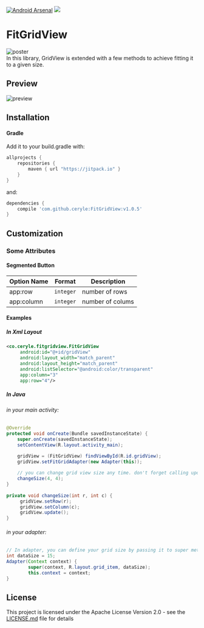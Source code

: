 [![Android Arsenal](https://img.shields.io/badge/Android%20Arsenal-FitGridView-green.svg?style=true)](https://android-arsenal.com/details/1/4927) [![](https://jitpack.io/v/ceryle/fitgridview.svg)](https://jitpack.io/#ceryle/fitgridview)

# FitGridView

![poster](https://cloud.githubusercontent.com/assets/20969019/21449819/b230b9a4-c8f9-11e6-8620-7a2297f96d71.png)<br />In this library, GridView is extended with a few methods to achieve fitting it to a given size.

## Preview
![preview](https://cloud.githubusercontent.com/assets/20969019/21449604/9b90ceac-c8f7-11e6-9c32-3c94b24f8e15.gif)


## Installation

#### Gradle

Add it to your build.gradle with:
```gradle
allprojects {
    repositories {
        maven { url "https://jitpack.io" }
    }
}
```
and:

```gradle
dependencies {
    compile 'com.github.ceryle:FitGridView:v1.0.5'
}
```

## Customization

### Some Attributes

#### Segmented Button
| Option Name      				| Format                 | Description                              |
| ---------------- 				| ---------------------- | -----------------------------            |
| app:row         | `integer`               |  number of rows    |
| app:column       | `integer`               | number of colums |



#### Examples

##### In Xml Layout
```xml
<co.ceryle.fitgridview.FitGridView
     android:id="@+id/gridView"
     android:layout_width="match_parent"
     android:layout_height="match_parent"
     android:listSelector="@android:color/transparent"
     app:column="3"
     app:row="4"/>
```

##### In Java
###### in your main activity:
```java
@Override
protected void onCreate(Bundle savedInstanceState) {
    super.onCreate(savedInstanceState);
    setContentView(R.layout.activity_main);

    gridView = (FitGridView) findViewById(R.id.gridView);
    gridView.setFitGridAdapter(new Adapter(this));
        
    // you can change grid view size any time. don't forget calling update method.
    changeSize(4, 4);
}
        
private void changeSize(int r, int c) {
     gridView.setRow(r);
     gridView.setColumn(c);
     gridView.update();
}
```

###### in your adapter:
```java
// In adapter, you can define your grid size by passing it to super method.
int dataSize = 15;
Adapter(Context context) {
        super(context, R.layout.grid_item, dataSize);
        this.context = context;
}
```

## License

This project is licensed under the Apache License Version 2.0 - see the [LICENSE.md](LICENSE.md) file for details
